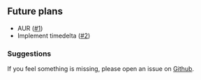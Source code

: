 ## Future plans

* AUR ([#1](https://github.com/kseistrup/timestamp/issues/1))
* Implement timedelta ([#2](https://github.com/kseistrup/timestamp/issues/2))

### Suggestions

If you feel something is missing, please open an issue on
[Github](https://github.com/kseistrup/timestamp/issues).
